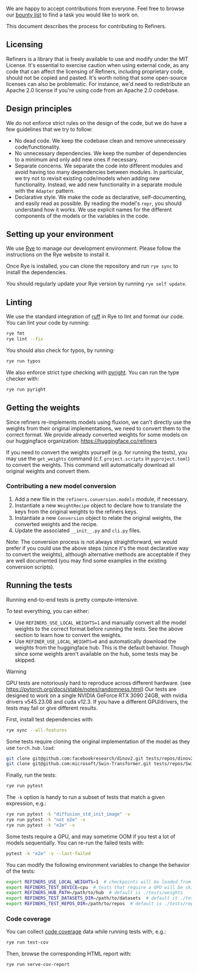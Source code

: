 We are happy to accept contributions from everyone.
Feel free to browse our [bounty list](https://www.finegrain.ai/bounties) to find a task you would like to work on.

This document describes the process for contributing to Refiners.

## Licensing

Refiners is a library that is freely available to use and modify under the MIT License.
It's essential to exercise caution when using external code, as any code that can affect the licensing of Refiners, including proprietary code, should not be copied and pasted.
It's worth noting that some open-source licenses can also be problematic.
For instance, we'd need to redistribute an Apache 2.0 license if you're using code from an Apache 2.0 codebase.

## Design principles

We do not enforce strict rules on the design of the code, but we do have a few guidelines that we try to follow:

- No dead code. We keep the codebase clean and remove unnecessary code/functionality.
- No unnecessary dependencies. We keep the number of dependencies to a minimum and only add new ones if necessary.
- Separate concerns. We separate the code into different modules and avoid having too many dependencies between modules. In particular, we try not to revisit existing code/models when adding new functionality. Instead, we add new functionality in a separate module with the `Adapter` pattern.
- Declarative style. We make the code as declarative, self-documenting, and easily read as possible. By reading the model's `repr`, you should understand how it works. We use explicit names for the different components of the models or the variables in the code.

## Setting up your environment

We use [Rye](https://rye-up.com/guide/installation/) to manage our development environment.
Please follow the instructions on the Rye website to install it.

Once Rye is installed, you can clone the repository and run `rye sync` to install the dependencies.

You should regularly update your Rye version by running `rye self update`.

## Linting

We use the standard integration of [ruff](https://docs.astral.sh/ruff/) in Rye to lint and format our code.
You can lint your code by running:
```bash
rye fmt
rye lint --fix
```

You should also check for typos, by running:
```bash
rye run typos
```

We also enforce strict type checking with [pyright](https://github.com/microsoft/pyright). You can run the type checker with:
```bash
rye run pyright
```

## Getting the weights

Since refiners re-implements models using fluxion, we can't directly use the weights from their original implementations, we need to convert them to the correct format.
We provide already converted weights for some models on our huggingface organization: https://huggingface.co/refiners

If you need to convert the weights yourself (e.g. for running the tests), you may use the `get_weights` command (c.f. `project.scripts` in `pyproject.toml`) to convert the weights. This command will automatically download all original weights and convert them.

### Contributing a new model conversion

1. Add a new file in the `refiners.conversion.models` module, if necessary.
2. Instantiate a new `WeightRecipe` object to declare how to translate the keys from the original weights to the refiners keys.
3. Instantiate a new `Conversion` object to relate the original weights, the converted weights and the recipe.
4. Update the associated `__init__.py` and `cli.py` files.

Note: The conversion process is not always straightforward, we would prefer if you could use the above steps (since it's the most declarative way to convert the weights),
although alternative methods are acceptable if they are well documented (you may find some examples in the existing conversion scripts).

## Running the tests

Running end-to-end tests is pretty compute-intensive.

To test everything, you can either:
- Use `REFINERS_USE_LOCAL_WEIGHTS=1` and manually convert all the model weights to the correct format before running the tests. See the above section to learn how to convert the weights.
- Use `REFINER_USE_LOCAL_WEIGHTS=0` and automatically download the weights from the huggingface hub. This is the default behavior. Though since some weights aren't available on the hub, some tests may be skipped.

> [!WARNING]
> GPU tests are notoriously hard to reproduce across different hardware. (see https://pytorch.org/docs/stable/notes/randomness.html)
> Our tests are designed to work on a single NVIDIA GeForce RTX 3090 24GB, with nvidia drivers v545.23.08 and cuda v12.3.
> If you have a different GPU/drivers, the tests may fail or give different results.

First, install test dependencies with:
```bash
rye sync --all-features
```

Some tests require cloning the original implementation of the model as they use `torch.hub.load`:
```bash
git clone git@github.com:facebookresearch/dinov2.git tests/repos/dinov2
git clone git@github.com:microsoft/Swin-Transformer.git tests/repos/Swin-Transformer
```

Finally, run the tests:
```bash
rye run pytest
```

The `-k` option is handy to run a subset of tests that match a given expression, e.g.:
```bash
rye run pytest -k "diffusion_std_init_image" -v
rye run pytest -k "not e2e" -v
rye run pytest -k "e2e" -v
```

Some tests require a GPU, and may sometime OOM if you test a lot of models sequentially.
You can re-run the failed tests with:
```bash
pytest -k "e2e" -v --last-failed
```

You can modify the following environment variables to change the behavior of the tests:
```bash
export REFINERS_USE_LOCAL_WEIGHTS=1  # checkpoints will be loaded from the local hub, instead of the hf hub
export REFINERS_TEST_DEVICE=cpu  # tests that require a GPU will be skipped
export REFINERS_HUB_PATH=/path/to/hub  # default is ./tests/weights
export REFINERS_TEST_DATASETS_DIR=/path/to/datasets  # default it ./tests/datasets
export REFINERS_TEST_REPOS_DIR=/path/to/repos  # default is ./tests/repos
```

### Code coverage

You can collect [code coverage](https://github.com/nedbat/coveragepy) data while running tests with, e.g.:
```bash
rye run test-cov
```

Then, browse the corresponding HTML report with:
```bash
rye run serve-cov-report
```
